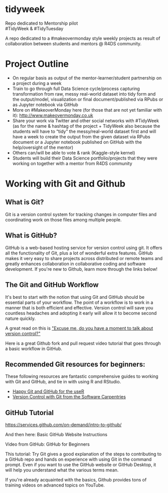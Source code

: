 # tidyweek
Repo dedicated to Mentorship pilot <br>
#TidyWeek & #TidyTuesday

A repo dedicated to a #makeovermonday style weekly projects as result of collaboration between students and mentors @ R4DS community.

# Project Outline
- On regular basis as output of the mentor-learner/student partnership on a project during a week 
- Train to go through full Data Science cycle/process capturing transformation from raw, messy real-world dataset into tidy form and the output/model, visualization or final document/published via RPubs or as Jupyter notebook via GitHub
- More on #MakeoverMonday here (for those that are not yet familiar with it): http://www.makeovermonday.co.uk
- Share your work via Twitter and other social networks with #TidyWeek (as for the name & hashtag of the project + TidyWeek also because the students will have to “tidy” the messy/real-world dataset first and will have a week to create the output from the given dataset via RPubs document or a Jupyter notebook published on GitHub with the help/oversight of the mentor) 
- Others can/will be able to vote & rank (Kaggle-style kernel)
- Students will build their Data Science portfolio/projects that they were working on together with a mentor from R4DS community

# Working with Git and Github

## What is Git?
Git is a version control system for tracking changes in computer files and coordinating work on those files among multiple people.

## What is GitHub?
GitHub is a web-based hosting service for version control using git. It offers all the functionality of Git, plus a lot of wonderful extra features.  GitHub makes it very easy to share projects across distributed or remote teams and greatly enhances collaboration in collaborative coding and software development. If you're new to Github, learn more through the links below!

## The Git and GitHub Workflow
It's best to start with the notion that using Git and GitHub should be essential parts of your workflow. The point of a workflow is to work in a manner that is both efficient and effective.  Version control will save you countless headaches and adopting it early will allow it to become second nature quickly.

A great read on this is ["Excuse me, do you have a moment to talk about version control?"](https://peerj.com/preprints/3159/)

Here is a great Github fork and pull request video tutorial that goes through a basic workflow in GitHub. 

## Recommended Git resources for beginners: 

These following resources are fantastic comprehensive guides to working with Git and GitHub, and tie in with using R and RStudio.

*  [Happy Git and GitHub for the useR](http://happygitwithr.com/) 
*  [Version Control with Git from the Software Carpentries](https://swcarpentry.github.io/git-novice/)

## GitHub Tutorial

https://services.github.com/on-demand/intro-to-github/

And then here: Basic GitHub Website Instructions


Video from GitHub: GitHub for Beginners

This tutorial: Try Git gives a good explanation of the steps to contributing to a GitHub repo and hands on experience with using Git in the command prompt. Even if you want to use the GitHub website or GitHub Desktop, it will help you understand what the various terms mean.

If you're already acquainted with the basics, Github provides tons of training videos on advanced topics on YouTube.
